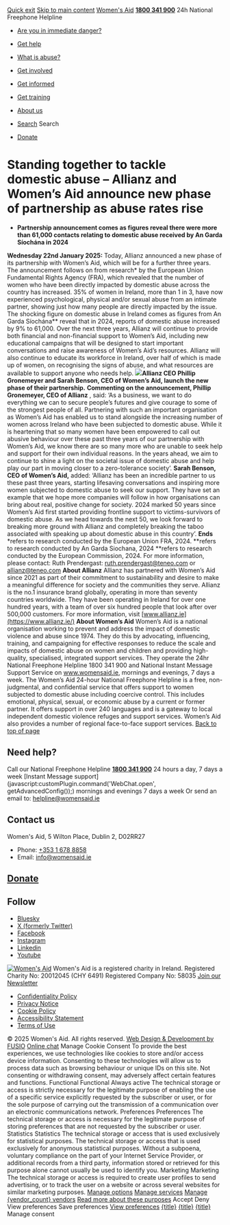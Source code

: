 [Quick exit](https://www.womensaid.ie/get-informed/news-events/media-releases/standing-together-to-tackle-dometic-abuse-allianz-and-womens-aid-announce-new-phase-of-partnership-as-abuse-rates-rises/#exit)
[Skip to main content](https://www.womensaid.ie/get-informed/news-events/media-releases/standing-together-to-tackle-dometic-abuse-allianz-and-womens-aid-announce-new-phase-of-partnership-as-abuse-rates-rises/#pagecontent "Skip to main content")
[Women's Aid](https://www.womensaid.ie/)
**[1800 341 900](tel:1800341900)** 24h National Freephone Helpline
  * [Are you in immediate danger?](https://www.womensaid.ie/are-you-in-immediate-danger/)
  * [Get help](https://www.womensaid.ie/get-help/)
  * [What is abuse?](https://www.womensaid.ie/what-is-abuse/)
  * [Get involved](https://www.womensaid.ie/get-involved/)
  * [Get informed](https://www.womensaid.ie/get-informed/)
  * [Get training](https://www.womensaid.ie/get-training/)
  * [About us](https://www.womensaid.ie/about-us/)


  * [Search](https://www.womensaid.ie/get-informed/news-events/media-releases/standing-together-to-tackle-dometic-abuse-allianz-and-womens-aid-announce-new-phase-of-partnership-as-abuse-rates-rises/)
Search
  * [Donate](https://www.womensaid.ie/get-involved/donate/)


# Standing together to tackle domestic abuse – Allianz and Women’s Aid announce new phase of partnership as abuse rates rise
  * **Partnership announcement comes as figures reveal there were more than 61,000 contacts relating to domestic abuse received by An Garda Síochána in 2024**


**Wednesday 22nd January 2025:** Today, Allianz announced a new phase of its partnership with Women’s Aid, which will be for a further three years. The announcement follows on from research* by the European Union Fundamental Rights Agency (FRA), which revealed that the number of women who have been directly impacted by domestic abuse across the country has increased. 35% of women in Ireland, more than 1 in 3, have now experienced psychological, physical and/or sexual abuse from an intimate partner, showing just how many people are directly impacted by the issue. The shocking figure on domestic abuse in Ireland comes as figures from An Garda Síochána** reveal that in 2024, reports of domestic abuse increased by 9% to 61,000.
Over the next three years, Allianz will continue to provide both financial and non-financial support to Women’s Aid, including new educational campaigns that will be designed to start important conversations and raise awareness of Women’s Aid’s resources. Allianz will also continue to educate its workforce in Ireland, over half of which is made up of women, on recognising the signs of abuse, and what resources are available to support anyone who needs help.
![](https://www.womensaid.ie/app/uploads/2025/01/31A0216-1024x683.jpg)**Allianz CEO Phillip Gronemeyer and Sarah Benson, CEO of Women’s Aid, launch the new phase of their partnership.**
**Commenting on the announcement, Phillip Gronemeyer, CEO of Allianz** , said: ‘As a business, we want to do everything we can to secure people’s futures and give courage to some of the strongest people of all. Partnering with such an important organisation as Women’s Aid has enabled us to stand alongside the increasing number of women across Ireland who have been subjected to domestic abuse.
While it is heartening that so many women have been empowered to call out abusive behaviour over these past three years of our partnership with Women’s Aid, we know there are so many more who are unable to seek help and support for their own individual reasons. In the years ahead, we aim to continue to shine a light on the societal issue of domestic abuse and help play our part in moving closer to a zero-tolerance society’.
**Sarah Benson, CEO of Women’s Aid,** added: ‘Allianz has been an incredible partner to us these past three years, starting lifesaving conversations and inspiring more women subjected to domestic abuse to seek our support. They have set an example that we hope more companies will follow in how organisations can bring about real, positive change for society.
2024 marked 50 years since Women’s Aid first started providing frontline support to victims-survivors of domestic abuse. As we head towards the next 50, we look forward to breaking more ground with Allianz and completely breaking the taboo associated with speaking up about domestic abuse in this country’.
**Ends**
*refers to research conducted by the European Union FRA, 2024.
**refers to research conducted by An Garda Siochana, 2024
**refers to research conducted by the European Commission, 2024.
For more information, please contact: Ruth Prendergast: ruth.prendergast@teneo.com or allianz@teneo.com
**About Allianz**
Allianz has partnered with Women’s Aid since 2021 as part of their commitment to sustainability and desire to make a meaningful difference for society and the communities they serve. Allianz is the no.1 insurance brand globally, operating in more than seventy countries worldwide. They have been operating in Ireland for over one hundred years, with a team of over six hundred people that look after over 500,000 customers. For more information, visit [www.allianz.ie](https://www.allianz.ie/)
**About Women’s Aid**
Women’s Aid is a national organisation working to prevent and address the impact of domestic violence and abuse since 1974. They do this by advocating, influencing, training, and campaigning for effective responses to reduce the scale and impacts of domestic abuse on women and children and providing high-quality, specialised, integrated support services. They operate the 24hr National Freephone Helpline 1800 341 900 and National Instant Message Support Service on www.womensaid.ie, mornings and evenings, 7 days a week. The Women’s Aid 24-hour National Freephone Helpline is a free, non-judgmental, and confidential service that offers support to women subjected to domestic abuse including coercive control. This includes emotional, physical, sexual, or economic abuse by a current or former partner. It offers support in over 240 languages and is a gateway to local independent domestic violence refuges and support services. Women’s Aid also provides a number of regional face-to-face support services. 
[Back to top of page](https://www.womensaid.ie/get-informed/news-events/media-releases/standing-together-to-tackle-dometic-abuse-allianz-and-womens-aid-announce-new-phase-of-partnership-as-abuse-rates-rises/#top)
## Need help?
Call our National Freephone Helpline **[1800 341 900](tel:1800341900)** 24 hours a day, 7 days a week 
[Instant Message support](javascript:customPlugin.command\('WebChat.open', getAdvancedConfig\(\)\);) mornings and evenings 7 days a week
Or send an email to: helpline@womensaid.ie
## Contact us
Women's Aid, 5 Wilton Place, Dublin 2, D02RR27
  * Phone: [+353 1 678 8858](tel:+35316788858)
  * Email: info@womensaid.ie


## [Donate](https://www.womensaid.ie/get-involved/donate/)
## Follow
  * [Bluesky](https://bsky.app/profile/womensaidireland.bsky.social)
  * [X (formerly Twitter)](https://x.com/Womens_Aid)
  * [Facebook](https://www.facebook.com/womensaid.ie)
  * [Instagram](https://www.instagram.com/womens.aid)
  * [Linkedin](https://www.linkedin.com/company/women's-aid/)
  * [Youtube](https://www.youtube.com/@womensaidireland)


[![Women's Aid](https://www.womensaid.ie/app/themes/womensaidsage9/resources/assets/img/womens-aid-logo-white.svg)](https://www.womensaid.ie/get-informed/news-events/media-releases/standing-together-to-tackle-dometic-abuse-allianz-and-womens-aid-announce-new-phase-of-partnership-as-abuse-rates-rises/)
Women's Aid is a registered charity in Ireland.
Registered Charity No: 20012045 (CHY 6491) Registered Company No: 58035
[Join our Newsletter](https://www.womensaid.ie/get-informed/news-events/newsletter/)
  * [Confidentiality Policy](https://www.womensaid.ie/about-us/compliance/confidentiality-policy/)
  * [Privacy Notice](https://www.womensaid.ie/about-us/compliance/privacy-notice/)
  * [Cookie Policy](https://www.womensaid.ie/about-us/compliance/cookie-policy/)
  * [Accessibility Statement](https://www.womensaid.ie/about-us/compliance/accessibility-statement/)
  * [Terms of Use](https://www.womensaid.ie/about-us/compliance/terms-of-use/)


© 2025 Women's Aid. All rights reserved. [Web Design & Development by FUSIO](https://www.fusio.net/?utm_source=WomensAid&utm_medium=Website&utm_campaign=ClientLinks)
[Online chat](https://www.womensaid.ie/get-informed/news-events/media-releases/standing-together-to-tackle-dometic-abuse-allianz-and-womens-aid-announce-new-phase-of-partnership-as-abuse-rates-rises/#chat)
Manage Cookie Consent
To provide the best experiences, we use technologies like cookies to store and/or access device information. Consenting to these technologies will allow us to process data such as browsing behaviour or unique IDs on this site. Not consenting or withdrawing consent, may adversely affect certain features and functions.
Functional Functional Always active 
The technical storage or access is strictly necessary for the legitimate purpose of enabling the use of a specific service explicitly requested by the subscriber or user, or for the sole purpose of carrying out the transmission of a communication over an electronic communications network.
Preferences Preferences
The technical storage or access is necessary for the legitimate purpose of storing preferences that are not requested by the subscriber or user.
Statistics Statistics
The technical storage or access that is used exclusively for statistical purposes. The technical storage or access that is used exclusively for anonymous statistical purposes. Without a subpoena, voluntary compliance on the part of your Internet Service Provider, or additional records from a third party, information stored or retrieved for this purpose alone cannot usually be used to identify you.
Marketing Marketing
The technical storage or access is required to create user profiles to send advertising, or to track the user on a website or across several websites for similar marketing purposes.
[Manage options](https://www.womensaid.ie/get-informed/news-events/media-releases/standing-together-to-tackle-dometic-abuse-allianz-and-womens-aid-announce-new-phase-of-partnership-as-abuse-rates-rises/) [Manage services](https://www.womensaid.ie/get-informed/news-events/media-releases/standing-together-to-tackle-dometic-abuse-allianz-and-womens-aid-announce-new-phase-of-partnership-as-abuse-rates-rises/) [Manage {vendor_count} vendors](https://www.womensaid.ie/get-informed/news-events/media-releases/standing-together-to-tackle-dometic-abuse-allianz-and-womens-aid-announce-new-phase-of-partnership-as-abuse-rates-rises/) [Read more about these purposes](https://cookiedatabase.org/tcf/purposes/)
Accept Deny View preferences Save preferences [View preferences](https://www.womensaid.ie/get-informed/news-events/media-releases/standing-together-to-tackle-dometic-abuse-allianz-and-womens-aid-announce-new-phase-of-partnership-as-abuse-rates-rises/)
[{title}](https://www.womensaid.ie/get-informed/news-events/media-releases/standing-together-to-tackle-dometic-abuse-allianz-and-womens-aid-announce-new-phase-of-partnership-as-abuse-rates-rises/) [{title}](https://www.womensaid.ie/get-informed/news-events/media-releases/standing-together-to-tackle-dometic-abuse-allianz-and-womens-aid-announce-new-phase-of-partnership-as-abuse-rates-rises/) [{title}](https://www.womensaid.ie/get-informed/news-events/media-releases/standing-together-to-tackle-dometic-abuse-allianz-and-womens-aid-announce-new-phase-of-partnership-as-abuse-rates-rises/)
Manage consent

